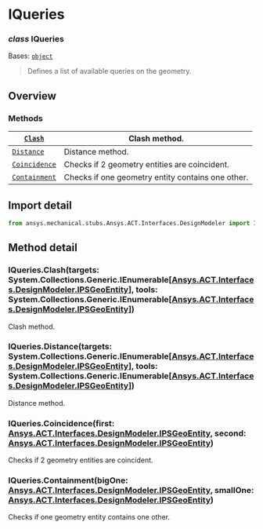 <a id="iqueries"></a>

# IQueries

<a id="IQueries"></a>

### *class* IQueries

Bases: [`object`](https://docs.python.org/3/library/functions.html#object)

> Defines a list of available queries on the geometry.

> <!-- !! processed by numpydoc !! -->

<a id="overview"></a>

## Overview

### Methods

| [`Clash`](#IQueries.Clash)             | Clash method.                                     |
|----------------------------------------|---------------------------------------------------|
| [`Distance`](#IQueries.Distance)       | Distance method.                                  |
| [`Coincidence`](#IQueries.Coincidence) | Checks if 2 geometry entities are coincident.     |
| [`Containment`](#IQueries.Containment) | Checks if one geometry entity contains one other. |

<a id="import-detail"></a>

## Import detail

```python
from ansys.mechanical.stubs.Ansys.ACT.Interfaces.DesignModeler import IQueries
```

<a id="method-detail"></a>

## Method detail

<a id="IQueries.Clash"></a>

### IQueries.Clash(targets: System.Collections.Generic.IEnumerable[[Ansys.ACT.Interfaces.DesignModeler.IPSGeoEntity](IPSGeoEntity.md#IPSGeoEntity)], tools: System.Collections.Generic.IEnumerable[[Ansys.ACT.Interfaces.DesignModeler.IPSGeoEntity](IPSGeoEntity.md#IPSGeoEntity)])

Clash method.

<!-- !! processed by numpydoc !! -->

<a id="IQueries.Distance"></a>

### IQueries.Distance(targets: System.Collections.Generic.IEnumerable[[Ansys.ACT.Interfaces.DesignModeler.IPSGeoEntity](IPSGeoEntity.md#IPSGeoEntity)], tools: System.Collections.Generic.IEnumerable[[Ansys.ACT.Interfaces.DesignModeler.IPSGeoEntity](IPSGeoEntity.md#IPSGeoEntity)])

Distance method.

<!-- !! processed by numpydoc !! -->

<a id="IQueries.Coincidence"></a>

### IQueries.Coincidence(first: [Ansys.ACT.Interfaces.DesignModeler.IPSGeoEntity](IPSGeoEntity.md#IPSGeoEntity), second: [Ansys.ACT.Interfaces.DesignModeler.IPSGeoEntity](IPSGeoEntity.md#IPSGeoEntity))

Checks if 2 geometry entities are coincident.

<!-- !! processed by numpydoc !! -->

<a id="IQueries.Containment"></a>

### IQueries.Containment(bigOne: [Ansys.ACT.Interfaces.DesignModeler.IPSGeoEntity](IPSGeoEntity.md#IPSGeoEntity), smallOne: [Ansys.ACT.Interfaces.DesignModeler.IPSGeoEntity](IPSGeoEntity.md#IPSGeoEntity))

Checks if one geometry entity contains one other.

<!-- !! processed by numpydoc !! -->
